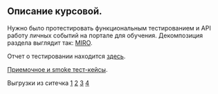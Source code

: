 ## Описание курсовой.

Нужно было протестировать функциональным тестированием и API работу личных событий на портале для обучения.
Декомпозиция раздела выглядит так: [MIRO](https://miro.com/app/board/uXjVMOCjn98=/?share_link_id=256167171281).

Отчет о тестировании находится [здесь](https://github.com/VeronikaKonovalova/VerTesting/blob/main/%D0%9F%D1%80%D0%BE%D0%B5%D0%BA%D1%821/%D0%9A%D1%83%D1%80%D1%81%D0%BE%D0%B2%D0%B0%D1%8F%2C%201%20%D0%B8%202%20%D0%BA%D1%83%D1%80%D1%81.pdf).

[Приемочное и smoke тест-кейсы](https://github.com/VeronikaKonovalova/VerTesting/blob/main/%D0%9F%D1%80%D0%BE%D0%B5%D0%BA%D1%821/%D0%9F%D1%80%D0%B8%D0%B5%D0%BC%D0%BE%D1%87%D0%BD%D0%BE%D0%B5%20%D0%B8%20smoke.pdf).

Выгрузки из ситечка [1](https://github.com/VeronikaKonovalova/VerTesting/blob/main/%D0%9F%D1%80%D0%BE%D0%B5%D0%BA%D1%821/%D0%BA%D1%83%D1%80%D1%81%D0%BE%D0%B2%D0%B0%D1%8F%20%D1%81%D0%B8%D1%82%D0%B5%D1%87%D0%BA%D0%BE1.jpg) [2](https://github.com/VeronikaKonovalova/VerTesting/blob/main/%D0%9F%D1%80%D0%BE%D0%B5%D0%BA%D1%821/%D0%BA%D1%83%D1%80%D1%81%D0%BE%D0%B2%D0%B0%D1%8F%20%D1%81%D0%B8%D1%82%D0%B5%D1%87%D0%BA%D0%BE2.jpg) [3](https://github.com/VeronikaKonovalova/VerTesting/blob/main/%D0%9F%D1%80%D0%BE%D0%B5%D0%BA%D1%821/%D0%BA%D1%83%D1%80%D1%81%D0%BE%D0%B2%D0%B0%D1%8F%D1%81%D0%B8%D1%82%D0%B5%D1%87%D0%BA%D0%BE3.jpg) [4](https://github.com/VeronikaKonovalova/VerTesting/blob/main/%D0%9F%D1%80%D0%BE%D0%B5%D0%BA%D1%821/%D0%BA%D1%83%D1%80%D1%81%D0%BE%D0%B2%D0%B0%D1%8F%D1%81%D0%B8%D1%82%D0%B5%D1%87%D0%BA%D0%BE4.jpg)

